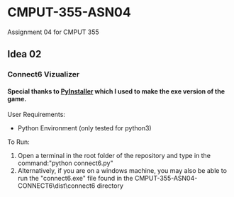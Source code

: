 # CMPUT-355-ASN04
Assignment 04 for CMPUT 355

## Idea 02
### Connect6 Vizualizer
#### Special thanks to [PyInstaller](http://www.pyinstaller.org/) which I used to make the exe version of the game.

User Requirements:
* Python Environment (only tested for python3)

To Run:
1. Open a terminal in the root folder of the repository and type in the command:"python connect6.py"
2. Alternatively, if you are on a windows machine, you may also be able to run the "connect6.exe" file found in the CMPUT-355-ASN04-CONNECT6\dist\connect6 directory
